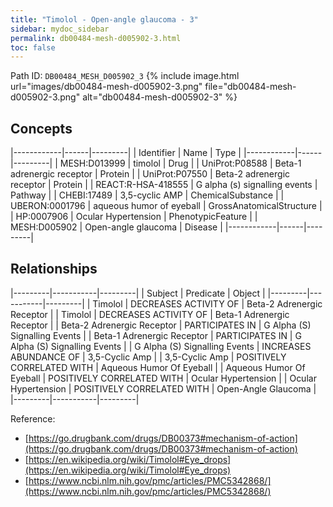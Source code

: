 ```yaml
---
title: "Timolol - Open-angle glaucoma - 3"
sidebar: mydoc_sidebar
permalink: db00484-mesh-d005902-3.html
toc: false 
---
```



Path ID: `DB00484_MESH_D005902_3`
{% include image.html url="images/db00484-mesh-d005902-3.png" file="db00484-mesh-d005902-3.png" alt="db00484-mesh-d005902-3" %}

## Concepts

|------------|------|---------|
| Identifier | Name | Type    |
|------------|------|---------|
| MESH:D013999 | timolol | Drug |
| UniProt:P08588 | Beta-1 adrenergic receptor | Protein |
| UniProt:P07550 | Beta-2 adrenergic receptor | Protein |
| REACT:R-HSA-418555 | G alpha (s) signalling events | Pathway |
| CHEBI:17489 | 3,5-cyclic AMP | ChemicalSubstance |
| UBERON:0001796 | aqueous humor of eyeball | GrossAnatomicalStructure |
| HP:0007906 | Ocular Hypertension | PhenotypicFeature |
| MESH:D005902 | Open-angle glaucoma | Disease |
|------------|------|---------|

## Relationships

|---------|-----------|---------|
| Subject | Predicate | Object  |
|---------|-----------|---------|
| Timolol | DECREASES ACTIVITY OF | Beta-2 Adrenergic Receptor |
| Timolol | DECREASES ACTIVITY OF | Beta-1 Adrenergic Receptor |
| Beta-2 Adrenergic Receptor | PARTICIPATES IN | G Alpha (S) Signalling Events |
| Beta-1 Adrenergic Receptor | PARTICIPATES IN | G Alpha (S) Signalling Events |
| G Alpha (S) Signalling Events | INCREASES ABUNDANCE OF | 3,5-Cyclic Amp |
| 3,5-Cyclic Amp | POSITIVELY CORRELATED WITH | Aqueous Humor Of Eyeball |
| Aqueous Humor Of Eyeball | POSITIVELY CORRELATED WITH | Ocular Hypertension |
| Ocular Hypertension | POSITIVELY CORRELATED WITH | Open-Angle Glaucoma |
|---------|-----------|---------|

Reference: 
  - [https://go.drugbank.com/drugs/DB00373#mechanism-of-action](https://go.drugbank.com/drugs/DB00373#mechanism-of-action)
  - [https://en.wikipedia.org/wiki/Timolol#Eye_drops](https://en.wikipedia.org/wiki/Timolol#Eye_drops)
  - [https://www.ncbi.nlm.nih.gov/pmc/articles/PMC5342868/](https://www.ncbi.nlm.nih.gov/pmc/articles/PMC5342868/)
